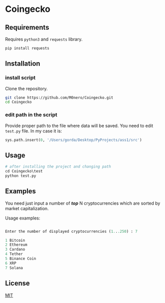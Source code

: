 # Coingecko

## Requirements

Requires `python3` and `requests` library.

```sh
pip install requests
```
## Installation

### install script

Clone the repository. 

```bash
git clone https://github.com/M0nero/Coingecko.git
cd Coingecko
```

### edit path in the script

Provide proper path to the file where data will be saved. You need to edit `test.py` file. In my case it is:

```python
sys.path.insert(0, '/Users/gorda/Desktop/PyProjects/ass1/src')
```


## Usage

```python
# after installing the project and changing path
cd Coingecko\test
python test.py
```

## Examples

You need just input a number of **_top_** N cryptocurrencies which are sorted by market capitalization.

Usage examples:

```python

Enter the number of displayed cryptocurrencies (1...250) : 7

1 Bitcoin     
2 Ethereum    
3 Cardano     
4 Tether      
5 Binance Coin
6 XRP
7 Solana

```

## License

[MIT](https://choosealicense.com/licenses/mit/)
